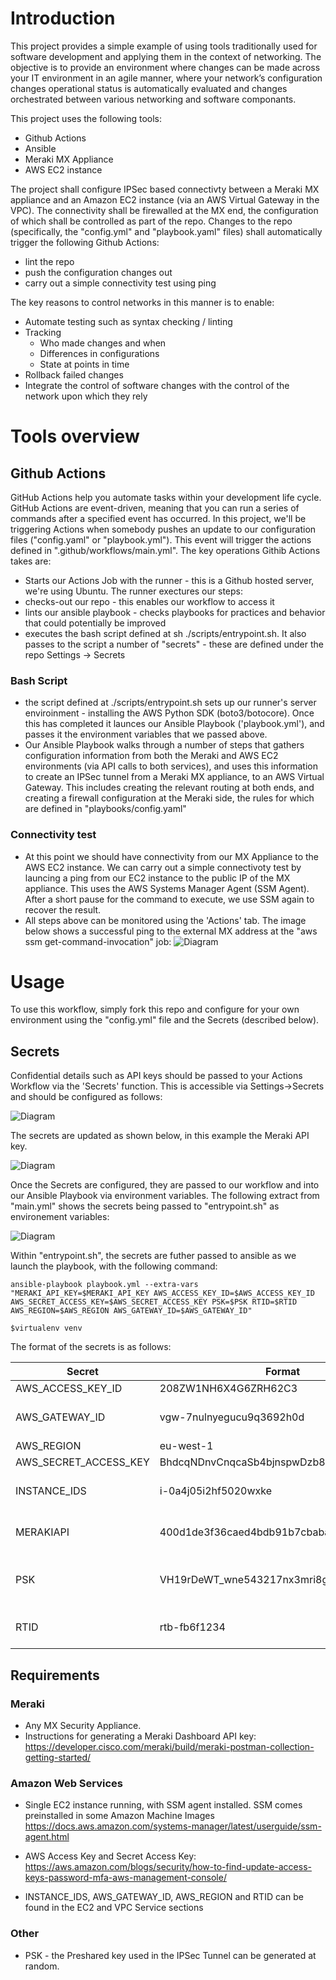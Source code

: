 # Introduction

This project provides a simple example of using tools traditionally used for software development and applying them in the context of networking. The objective is to provide an environment where changes can be made across your IT environment in an agile manner, where your network’s configuration changes operational status is automatically evaluated and changes orchestrated between various networking and software componants.

This project uses the following tools:

* Github Actions
* Ansible
* Meraki MX Appliance
* AWS EC2 instance

The project shall configure IPSec based connectivty between a Meraki MX appliance and an Amazon EC2 instance (via an AWS Virtual Gateway in the VPC). The connectivity shall be firewalled at the MX end, the configuration of which shall be controlled as part of the repo. Changes to the repo (specifically, the "config.yml" and "playbook.yaml" files) shall automatically trigger the following Github Actions:

* lint the repo
* push the configuration changes out
* carry out a simple connectivity test using ping

The key reasons to control networks in this manner is to enable:
* Automate testing such as syntax checking / linting
* Tracking
  * Who made changes and when
  * Differences in configurations
  * State at points in time
* Rollback failed changes
* Integrate the control of software changes with the control of the network upon which they rely

# Tools overview
## Github Actions
GitHub Actions help you automate tasks within your development life cycle. GitHub Actions are event-driven, meaning that you can run a series of commands after a specified event has occurred. In this project, we'll be triggering Actions when somebody pushes an update to our configuration files ("config.yaml" or "playbook.yml"). This event will trigger the actions defined in ".github/workflows/main.yml". The key operations Githib Actions takes are:

* Starts our Actions Job with the runner - this is a Github hosted server, we're using Ubuntu. The runner exectures our steps:
* checks-out our repo - this enables our workflow to access it
* lints our ansible playbook - checks playbooks for practices and behavior that could potentially be improved
* executes the bash script defined at sh ./scripts/entrypoint.sh. It also passes to the script a number of "secrets" - these are defined under the repo Settings -> Secrets
### Bash Script
* the script defined at ./scripts/entrypoint.sh sets up our runner's server enviroinment - installing the AWS Python SDK (boto3/botocore). Once this has completed it launces our Ansible Playbook ('playbook.yml'), and passes it the environment variables that we passed above.
* Our Ansible Playbook walks through a number of steps that gathers configuration information from both the Meraki and AWS EC2 environments (via API calls to both services), and uses this information to create an IPSec tunnel from a Meraki MX appliance, to an AWS Virtual Gateway. This includes creating the relevant routing at both ends, and creating a firewall configuration at the Meraki side, the rules for which are defined in "playbooks/config.yaml"
### Connectivity test
* At this point we should have connectivity from our MX Appliance to the AWS EC2 instance. We can carry out a simple connectivoty test by launcing a ping from our EC2 instance to the public IP of the MX appliance. This uses the AWS Systems Manager Agent (SSM Agent). After a short pause for the command to execute, we use SSM again to recover the result.
* All steps above can be monitored using the 'Actions' tab. The image below shows a successful ping to the external MX address at the "aws ssm get-command-invocation" job:
![Diagram](Images/Actions.png)

# Usage

To use this workflow, simply fork this repo and configure for your own environment using the "config.yml" file and the Secrets (described below).

## Secrets
Confidential details such as API keys should be passed to your Actions Workflow via the 'Secrets' function. This is accessible via Settings->Secrets and should be configured as follows:

![Diagram](Images/Secrets.png)

The secrets are updated as shown below, in this example the Meraki API key.

![Diagram](Images/Secrets2.png)

Once the Secrets are configured, they are passed to our workflow and into our Ansible Playbook via environment variables. The following extract from "main.yml" shows the secrets being passed to "entrypoint.sh" as environement variables:

![Diagram](Images/envar.png)

Within "entrypoint.sh", the secrets are futher passed to ansible as we launch the playbook, with the following command:

    ansible-playbook playbook.yml --extra-vars "MERAKI_API_KEY=$MERAKI_API_KEY AWS_ACCESS_KEY_ID=$AWS_ACCESS_KEY_ID AWS_SECRET_ACCESS_KEY=$AWS_SECRET_ACCESS_KEY PSK=$PSK RTID=$RTID AWS_REGION=$AWS_REGION AWS_GATEWAY_ID=$AWS_GATEWAY_ID"

    $virtualenv venv


The format of the secrets is as follows:

Secret| Format | notes
------------ | ------------- | -------------------
AWS_ACCESS_KEY_ID | 208ZW1NH6X4G6ZRH62C3 |
AWS_GATEWAY_ID | vgw-7nulnyegucu9q3692h0d | Virtual Private Gateway
AWS_REGION | eu-west-1 | 
AWS_SECRET_ACCESS_KEY | BhdcqNDnvCnqcaSb4bjnspwDzb8Rv2keu7+CMytB| 
INSTANCE_IDS | i-0a4j05i2hf5020wxke | AWS EC2 Instance ID
MERAKIAPI | 400d1de3f36caed4bdb91b7cbaba1950f0d7827d | Meraki Dashboard API key
PSK | VH19rDeWT_wne543217nx3mri8g4sv6Q | Preshared key for IPSec Tunnel
RTID | rtb-fb6f1234 | AWS Route Table ID

## Requirements


### Meraki
* Any MX Security Appliance.
* Instructions for generating a Meraki Dashboard API key: https://developer.cisco.com/meraki/build/meraki-postman-collection-getting-started/

### Amazon Web Services
* Single EC2 instance running, with SSM agent installed. SSM comes preinstalled in some Amazon Machine Images https://docs.aws.amazon.com/systems-manager/latest/userguide/ssm-agent.html
* AWS Access Key and Secret Access Key: https://aws.amazon.com/blogs/security/how-to-find-update-access-keys-password-mfa-aws-management-console/

* INSTANCE_IDS, AWS_GATEWAY_ID, AWS_REGION and RTID can be found in the EC2 and VPC Service sections

### Other
* PSK - the Preshared key used in the IPSec Tunnel can be generated at random.


 
